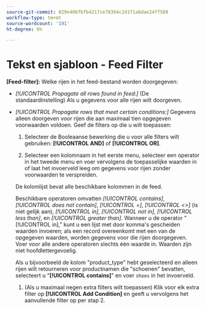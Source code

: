 ```yaml
---
source-git-commit: 029e406fbfb4217ce78364c2d1f1a6dae24ff588
workflow-type: tm+mt
source-wordcount: '191'
ht-degree: 0%

---
```

# Tekst en sjabloon - Feed Filter

**\[Feed-filter\]:** Welke rijen in het feed-bestand worden doorgegeven:

* *[!UICONTROL Propagate all rows found in feed:]* (De standaardinstelling) Als u gegevens voor alle rijen wilt doorgeven.

* *[!UICONTROL Propagate rows that meet certain conditions:]* Gegevens alleen doorgeven voor rijen die aan maximaal tien opgegeven voorwaarden voldoen. Geef de filters op die u wilt toepassen:

   1. Selecteer de Booleaanse bewerking die u voor alle filters wilt gebruiken:  **[!UICONTROL AND]** of **[!UICONTROL OR]**.

   1. Selecteer een kolomnaam in het eerste menu, selecteer een operator in het tweede menu en voer vervolgens de toepasselijke waarden in of laat het invoerveld leeg om gegevens voor rijen zonder voorwaarden te verspreiden.

   De kolomlijst bevat alle beschikbare kolommen in de feed.

   Beschikbare operatoren omvatten *[!UICONTROL contains]*, *[!UICONTROL does not contain]*, *[!UICONTROL =]*, *[!UICONTROL <>]* (is niet gelijk aan), *[!UICONTROL in]*, *[!UICONTROL not in]*, *[!UICONTROL less than]*, en *[!UICONTROL greater than]*. Wanneer u de operator &quot;[!UICONTROL in],&quot; kunt u een lijst met door komma&#39;s gescheiden waarden invoeren; als een record overeenkomt met een van de opgegeven waarden, worden gegevens voor die rijen doorgegeven. Voer voor alle andere operatoren slechts één waarde in. Waarden zijn niet hoofdlettergevoelig.

   Als u bijvoorbeeld de kolom &quot;product_type&quot; hebt geselecteerd en alleen rijen wilt retourneren voor productnamen die &quot;schoenen&quot; bevatten, selecteert u &quot;**[!UICONTROL contains]**&quot; en voer `shoes` in het invoerveld.

   1. (Als u maximaal negen extra filters wilt toepassen) Klik voor elk extra filter op **[!UICONTROL Add Condition]** en geeft u vervolgens het aanvullende filter op per stap 2.
